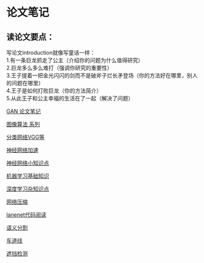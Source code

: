 论文笔记
====

读论文要点：
----

写论文introduction就像写童话一样：<br>
1.有一条巨龙抓走了公主（介绍你的问题为什么值得研究）<br>
2.巨龙多么多么难打（强调你研究的重要性）<br>
3.王子提着一把金光闪闪的剑而不是破斧子烂长矛登场（你的方法好在哪里，别人的问题在哪里）<br>
4.王子是如何打败巨龙（你的方法简介）<br>
5.从此王子和公主幸福的生活在了一起（解决了问题）<br>

[GAN 论文笔记](./GAN%20note.md)

[图像算法 系列](./图像算法%20系列.md)

[分类网络VGG等](./分类网络VGG等.md)

[神经网络加速](./神经网络加速.md)


[神经网络小知识点](./神经网络小知识.md)

[机器学习基础知识](./机器学习基础知识.md)

[深度学习杂知识点](./深度学习杂知识点.md)

[网络压缩](./网络压缩.md)

[lanenet代码阅读](./lanenet代码阅读.md)

[语义分割](./语义分割.md)


[车道线](./车道线.md)

[遮挡检测](./遮挡检测.md)
